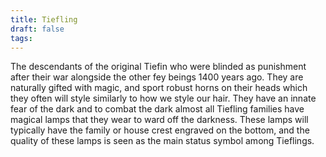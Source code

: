 ```yaml
---
title: Tiefling
draft: false
tags:
---
```

 The descendants of the original Tiefin who were blinded as punishment after their war alongside the other fey beings 1400 years ago. They are naturally gifted with magic, and sport robust horns on their heads which they often will style similarly to how we style our hair. They have an innate fear of the dark and to combat the dark almost all Tiefling families have magical lamps that they wear to ward off the darkness. These lamps will typically have the family or house crest engraved on the bottom, and the quality of these lamps is seen as the main status symbol among Tieflings.